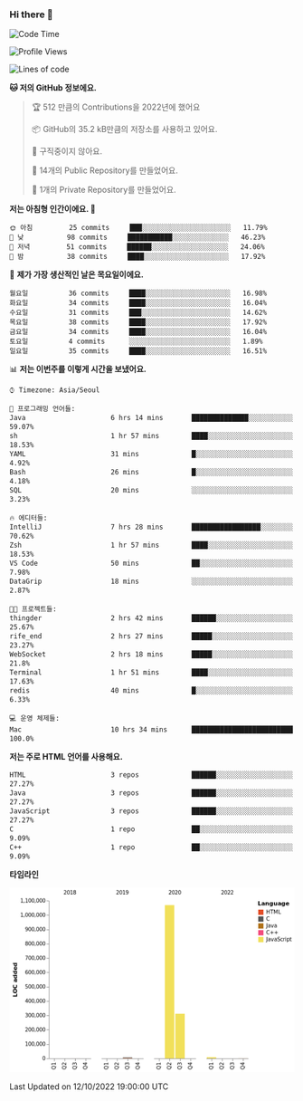 ### Hi there 👋

<!--
**otm0937/otm0937** is a ✨ _special_ ✨ repository because its `README.md` (this file) appears on your GitHub profile.

Here are some ideas to get you started:

- 🔭 I’m currently working on ...
- 🌱 I’m currently learning ...
- 👯 I’m looking to collaborate on ...
- 🤔 I’m looking for help with ...
- 💬 Ask me about ...
- 📫 How to reach me: ...
- 😄 Pronouns: ...
- ⚡ Fun fact: ...
-->

  <!--START_SECTION:waka-->
![Code Time](http://img.shields.io/badge/Code%20Time-454%20hrs%209%20mins-blue)

![Profile Views](http://img.shields.io/badge/Profile%20Views-0-blue)

![Lines of code](https://img.shields.io/badge/%EC%A0%80%EB%8A%94%20%EC%97%AC%ED%83%9C%EA%B9%8C%EC%A7%80%20-1%20Million%20%EC%A4%84%EC%9D%98%20%EC%BD%94%EB%93%9C%EB%A5%BC%20%EC%9E%91%EC%84%B1%ED%96%88%EC%96%B4%EC%9A%94.-blue)

**🐱 저의 GitHub 정보에요.** 

> 🏆 512 만큼의 Contributions을 2022년에 했어요
 > 
> 📦 GitHub의 35.2 kB만큼의 저장소를 사용하고 있어요. 
 > 
> 🚫 구직중이지 않아요.
 > 
> 📜 14개의 Public Repository를 만들었어요. 
 > 
> 🔑 1개의 Private Repository를 만들었어요. 
 > 
**저는 아침형 인간이에요. 🐤** 

```text
🌞 아침         25 commits     ███░░░░░░░░░░░░░░░░░░░░░░   11.79% 
🌆 낮　         98 commits     ███████████░░░░░░░░░░░░░░   46.23% 
🌃 저녁         51 commits     ██████░░░░░░░░░░░░░░░░░░░   24.06% 
🌙 밤　         38 commits     ████░░░░░░░░░░░░░░░░░░░░░   17.92%

```
📅 **제가 가장 생산적인 날은 목요일이에요.** 

```text
월요일          36 commits     ████░░░░░░░░░░░░░░░░░░░░░   16.98% 
화요일          34 commits     ████░░░░░░░░░░░░░░░░░░░░░   16.04% 
수요일          31 commits     ███░░░░░░░░░░░░░░░░░░░░░░   14.62% 
목요일          38 commits     ████░░░░░░░░░░░░░░░░░░░░░   17.92% 
금요일          34 commits     ████░░░░░░░░░░░░░░░░░░░░░   16.04% 
토요일          4 commits      ░░░░░░░░░░░░░░░░░░░░░░░░░   1.89% 
일요일          35 commits     ████░░░░░░░░░░░░░░░░░░░░░   16.51%

```


📊 **저는 이번주를 이렇게 시간을 보냈어요.** 

```text
⌚︎ Timezone: Asia/Seoul

💬 프로그래밍 언어들: 
Java                     6 hrs 14 mins       ██████████████░░░░░░░░░░░   59.07% 
sh                       1 hr 57 mins        ████░░░░░░░░░░░░░░░░░░░░░   18.53% 
YAML                     31 mins             █░░░░░░░░░░░░░░░░░░░░░░░░   4.92% 
Bash                     26 mins             █░░░░░░░░░░░░░░░░░░░░░░░░   4.18% 
SQL                      20 mins             ░░░░░░░░░░░░░░░░░░░░░░░░░   3.23%

🔥 에디터들: 
IntelliJ                 7 hrs 28 mins       █████████████████░░░░░░░░   70.62% 
Zsh                      1 hr 57 mins        ████░░░░░░░░░░░░░░░░░░░░░   18.53% 
VS Code                  50 mins             ██░░░░░░░░░░░░░░░░░░░░░░░   7.98% 
DataGrip                 18 mins             ░░░░░░░░░░░░░░░░░░░░░░░░░   2.87%

🐱‍💻 프로젝트들: 
thingder                 2 hrs 42 mins       ██████░░░░░░░░░░░░░░░░░░░   25.67% 
rife_end                 2 hrs 27 mins       █████░░░░░░░░░░░░░░░░░░░░   23.27% 
WebSocket                2 hrs 18 mins       █████░░░░░░░░░░░░░░░░░░░░   21.8% 
Terminal                 1 hr 51 mins        ████░░░░░░░░░░░░░░░░░░░░░   17.63% 
redis                    40 mins             █░░░░░░░░░░░░░░░░░░░░░░░░   6.33%

💻 운영 체제들: 
Mac                      10 hrs 34 mins      █████████████████████████   100.0%

```

**저는 주로 HTML 언어를 사용해요.** 

```text
HTML                     3 repos             ██████░░░░░░░░░░░░░░░░░░░   27.27% 
Java                     3 repos             ██████░░░░░░░░░░░░░░░░░░░   27.27% 
JavaScript               3 repos             ██████░░░░░░░░░░░░░░░░░░░   27.27% 
C                        1 repo              ██░░░░░░░░░░░░░░░░░░░░░░░   9.09% 
C++                      1 repo              ██░░░░░░░░░░░░░░░░░░░░░░░   9.09%

```


**타임라인**

![Chart not found](https://raw.githubusercontent.com/otm0937/otm0937/main/charts/bar_graph.png) 


 Last Updated on 12/10/2022 19:00:00 UTC
<!--END_SECTION:waka-->
